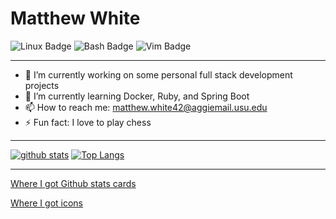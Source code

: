 # Matthew White

![Linux Badge](https://img.shields.io/badge/OS-Linux-informational?style=plastic&logo=linux&logoColor=green&color=green)
![Bash Badge](https://img.shields.io/badge/Bash-Shell-informational?style=plastic&logo=https://simpleicons.org/icons/gnubash.svg&logoColor=red&color=red)
![Vim Badge](https://img.shields.io/badge/Vim-VSCode-informational?style=plastic&logo=vim&logoColor=yellow&color=yellow)

---

- 🔭 I’m currently working on some personal full stack development projects
- 🌱 I’m currently learning Docker, Ruby, and Spring Boot
- 📫 How to reach me: matthew.white42@aggiemail.usu.edu
- ⚡ Fun fact: I love to play chess

---

[![github stats](https://github-readme-stats.vercel.app/api?username=mattwhite180&theme=vue&show_icons=true)](https://github.com/anuraghazra/github-readme-stats)
[![Top Langs](https://github-readme-stats.vercel.app/api/top-langs/?username=mattwhite180&layout=compact)](https://github.com/anuraghazra/github-readme-stats)

---

[Where I got Github stats cards](https://github.com/anuraghazra/github-readme-stats)

[Where I got icons](https://shields.io/)
